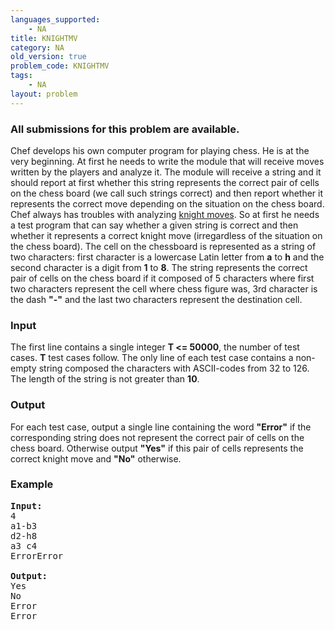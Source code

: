 ```yaml
---
languages_supported:
    - NA
title: KNIGHTMV
category: NA
old_version: true
problem_code: KNIGHTMV
tags:
    - NA
layout: problem
---
```

###  All submissions for this problem are available. 

Chef develops his own computer program for playing chess. He is at the very beginning. At first he needs to write the module that will receive moves written by the players and analyze it. The module will receive a string and it should report at first whether this string represents the correct pair of cells on the chess board (we call such strings correct) and then report whether it represents the correct move depending on the situation on the chess board. Chef always has troubles with analyzing [knight moves](//en.wikipedia.org/wiki/Knight_%28chess%29). So at first he needs a test program that can say whether a given string is correct and then whether it represents a correct knight move (irregardless of the situation on the chess board). The cell on the chessboard is represented as a string of two characters: first character is a lowercase Latin letter from **a** to **h** and the second character is a digit from **1** to **8**. The string represents the correct pair of cells on the chess board if it composed of 5 characters where first two characters represent the cell where chess figure was, 3rd character is the dash **"-"** and the last two characters represent the destination cell.

### Input

 The first line contains a single integer **T <= 50000**, the number of test cases. **T** test cases follow. The only line of each test case contains a non-empty string composed the characters with ASCII-codes from 32 to 126. The length of the string is not greater than **10**.

### Output

 For each test case, output a single line containing the word **"Error"** if the corresponding string does not represent the correct pair of cells on the chess board. Otherwise output **"Yes"** if this pair of cells represents the correct knight move and **"No"** otherwise.

### Example

<pre>
<b>Input:</b>
4
a1-b3
d2-h8
a3 c4
ErrorError

<b>Output:</b>
Yes
No
Error
Error
</pre>